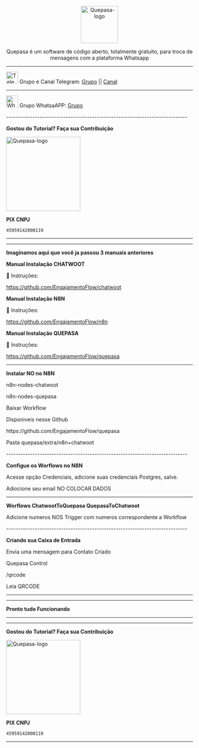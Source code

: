 <p align="center">
	<img src="https://github.com/nocodeleaks/quepasa/raw/main/src/assets/favicon.png" alt="Quepasa-logo" width="100" />	
	<p align="center">Quepasa é um software de código aberto, totalmente gratuito, para troca de mensagens com a plataforma Whatsapp</p>
</p>
<hr />
<p align="left">
	<img src="https://telegram.org/favicon.ico" alt="Telegram-logo" width="32" />
	<span>Grupo e Canal Telegram: </span>
	<a href="https://t.me/quepasa_api" target="_blank">Grupo</a>
	<span> || </span>
	<a href="https://t.me/quepasa_channel" target="_blank">Canal</a>
</p>
<hr />
<p align="left">
	<img src="https://whatsapp.com/favicon.ico" alt="WhatsAPP-logo" width="32" />
	<span>Grupo WhatsaAPP: </span>
	<a href="https://chat.whatsapp.com/Cv5WfmujRzE09yQ6hagYim" target="_blank">Grupo</a>
</p>
----------------------------------------------------------------------------
</p>

**Gostou do Tutorial? Faça sua Contribuição**

<img src="https://github.com/EngajamentoFlow/quepasa/blob/main/Contribui%C3%A7%C3%A3o.png" alt="Quepasa-logo" width="200" />
</p>

**PIX CNPJ**


```
45959142000119	
```
----------------------------------------------------------------------------

----------------------------------------------------------------------------

**Imaginamos aqui que você ja passou 3 manuais anteriores**

</p>

**Manual Instalação CHATWOOT**

</p>
🧰 Instruções:
</p>


https://github.com/EngajamentoFlow/chatwoot
</p>


**Manual Instalação N8N**

</p>

🧰 Instruções:
</p>


https://github.com/EngajamentoFlow/n8n
</p>

**Manual Instalação QUEPASA**

</p>
🧰 Instruções:
</p>

https://github.com/EngajamentoFlow/quepasa
</p>

----------------------------------------------------------------------------

**Instalar NO no N8N**

n8n-nodes-chatwoot
</p>
n8n-nodes-quepasa
</p>
Baixar Workflow
</p>
Disponiveis nesse Github
</p>
https://github.com/EngajamentoFlow/quepasa
</p>
Pasta quepasa/extra/n8n+chatwoot
</p>
----------------------------------------------------------------------------
</p>

**Configue os Worflows no N8N**

</p>
Acesse opção Credenciais, adicione suas credenciais Postgres, salve.
</p>
Adiocione seu email NO COLOCAR DADOS

----------------------------------------------------------------------------

</p>

**Worflows ChatwootToQuepasa QuepasaToChatwoot**

</p>
Adicione numeros NOS Trigger com numeros correspondente a Workflow
</p>
----------------------------------------------------------------------------

**Criando sua Caixa de Entrada**

</p>
Envia uma mensagem para Contato Criado
</p>
Quepasa Control
</p>
/qrcode
</p>
Leia QRCODE
</p>

----------------------------------------------------------------------------
----------------------------------------------------------------------------

**Pronto tudo Funcionando**

----------------------------------------------------------------------------
----------------------------------------------------------------------------

**Gostou do Tutorial? Faça sua Contribuição**

<img src="https://github.com/EngajamentoFlow/quepasa/blob/main/Contribui%C3%A7%C3%A3o.png" alt="Quepasa-logo" width="200" />
</p>


**PIX CNPJ**

```
45959142000119	
```

----------------------------------------------------------------------------
